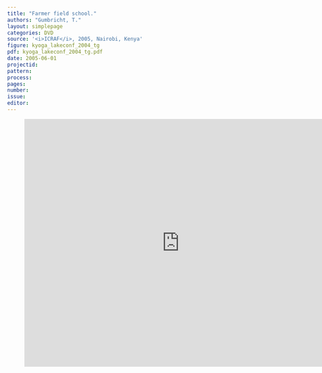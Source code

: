 ```yaml
---
title: "Farmer field school."
authors: "Gumbricht, T."
layout: simplepage
categories: DVD
source: '<i>ICRAF</i>, 2005, Nairobi, Kenya'
figure: kyoga_lakeconf_2004_tg
pdf: kyoga_lakeconf_2004_tg.pdf
date: 2005-06-01
projectid:
pattern:
process:
pages:
number:
issue:
editor:
---
```

<figure>
<iframe src="http://docs.google.com/gview?url={{ site.commonurl }}/pdf/{{ page.pdf }}&embedded=true"
style="width:720px; height:576px;" frameborder="0"></iframe>
</figure>
